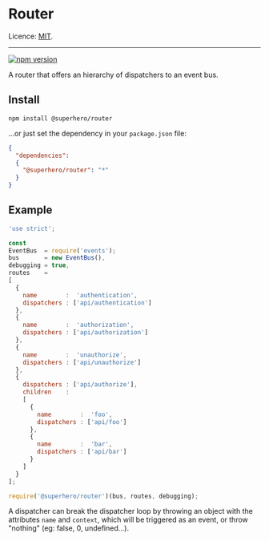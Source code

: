 # Router

Licence: [MIT](https://opensource.org/licenses/MIT).

---

[![npm version](https://badge.fury.io/js/%40superhero%2Frouter.svg)](https://badge.fury.io/js/%40superhero%2Frouter)

A router that offers an hierarchy of dispatchers to an event bus.  

## Install

`npm install @superhero/router`

...or just set the dependency in your `package.json` file:

```json
{
  "dependencies":
  {
    "@superhero/router": "*"
  }
}
```

## Example

```javascript
'use strict';

const
EventBus  = require('events');
bus       = new EventBus(),
debugging = true,
routes    =
[
  {
    name        :  'authentication',
    dispatchers : ['api/authentication']
  },
  {
    name        :  'authorization',
    dispatchers : ['api/authorization']
  },
  {
    name        :  'unauthorize',
    dispatchers : ['api/unauthorize']
  },
  {
    dispatchers : ['api/authorize'],
    children    :
    [
      {
        name        :  'foo',
        dispatchers : ['api/foo']
      },
      {
        name        :  'bar',
        dispatchers : ['api/bar']
      }
    ]
  }
];

require('@superhero/router')(bus, routes, debugging);
```

A dispatcher can break the dispatcher loop by throwing an object with the attributes `name` and `context`, which will be triggered as an event, or throw "nothing" (eg: false, 0, undefined...).
